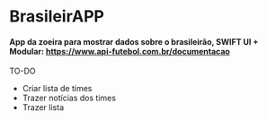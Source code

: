 # BrasileirAPP

#### App da zoeira para mostrar dados sobre o brasileirão, SWIFT UI + Modular: https://www.api-futebol.com.br/documentacao

TO-DO

- Criar lista de times
- Trazer notícias dos times
- Trazer lista
